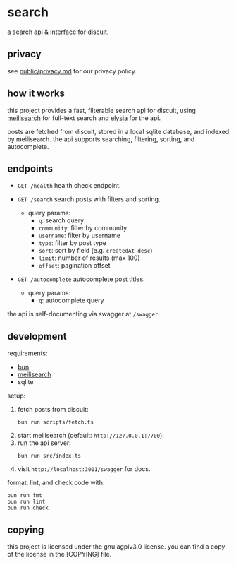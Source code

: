 # search

a search api & interface for [discuit].

## privacy

see [public/privacy.md](public/privacy.md) for our privacy policy.

## how it works

this project provides a fast, filterable search api for discuit, using
[meilisearch] for full-text search and [elysia] for the api.

posts are fetched from discuit, stored in a local sqlite database, and indexed
by meilisearch. the api supports searching, filtering, sorting, and autocomplete.

## endpoints

- `GET /health`
  health check endpoint.

- `GET /search`
  search posts with filters and sorting.

  - query params:
    - `q`: search query
    - `community`: filter by community
    - `username`: filter by username
    - `type`: filter by post type
    - `sort`: sort by field (e.g. `createdAt desc`)
    - `limit`: number of results (max 100)
    - `offset`: pagination offset

- `GET /autocomplete`
  autocomplete post titles.

  - query params:
    - `q`: autocomplete query

the api is self-documenting via swagger at `/swagger`.

## development

requirements:

- [bun]
- [meilisearch]
- sqlite

setup:

1. fetch posts from discuit:
   ```
   bun run scripts/fetch.ts
   ```
2. start meilisearch (default: `http://127.0.0.1:7700`).
3. run the api server:
   ```
   bun run src/index.ts
   ```
4. visit `http://localhost:3001/swagger` for docs.

format, lint, and check code with:

```
bun run fmt
bun run lint
bun run check
```

## copying

this project is licensed under the gnu agplv3.0 license. you can find a copy of
the license in the [COPYING] file.

[meilisearch]: https://meilisearch.com/
[elysia]: https://elysiajs.com/
[discuit]: https://discuit.org/
[bun]: https://bun.sh/
